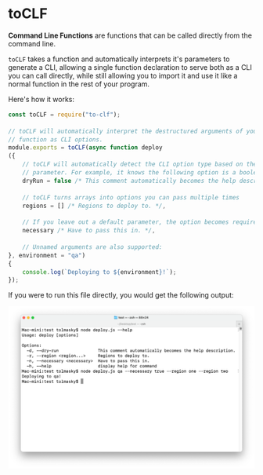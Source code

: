 # toCLF

**Command Line Functions** are functions that can be called directly from the command line.

`toCLF` takes a function and automatically interprets it's parameters to generate a CLI, allowing a single function declaration to serve both as a CLI you can call directly, while still allowing you to import it and use it like a normal function in the rest of your program.

Here's how it works:

```javascript
const toCLF = require("to-clf");

// toCLF will automatically interpret the destructured arguments of your
// function as CLI options.
module.exports = toCLF(async function deploy
({
    // toCLF will automatically detect the CLI option type based on the default
    // parameter. For example, it knows the following option is a boolean:
    dryRun = false /* This comment automatically becomes the help description. */,

    // toCLF turns arrays into options you can pass multiple times
    regions = [] /* Regions to deploy to. */,

    // If you leave out a default parameter, the option becomes required.
    necessary /* Have to pass this in. */,

    // Unnamed arguments are also supported:
}, environment = "qa")
{
    console.log(`Deploying to ${environment}!`);
});
```

If you were to run this file directly, you would get the following output:

![Terminal output of example deploy function run directly as a CLI program](./README/terminal-output.png)
